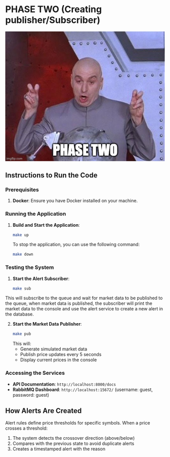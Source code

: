 # PHASE TWO (Creating publisher/Subscriber)

![phase_two](./imgs/phase-two.jpeg)

## Instructions to Run the Code

### Prerequisites

1. **Docker**: Ensure you have Docker installed on your machine.

### Running the Application

1. **Build and Start the Application**:
   ```bash
   make up
   ```
   To stop the application, you can use the following command:
   ```bash
   make down
   ```

### Testing the System

1. **Start the Alert Subscriber**:
   ```bash
   make sub
   ```
This will subscribe to the queue and wait for market data to be published to the queue, when market data is published, the subscriber will print the market data to the console and use the alert service to create a new alert in the database.

2. **Start the Market Data Publisher**:
   ```bash
   make pub
   ```
   This will:
   - Generate simulated market data
   - Publish price updates every 5 seconds
   - Display current prices in the console

### Accessing the Services

- **API Documentation**: `http://localhost:8000/docs`
- **RabbitMQ Dashboard**: `http://localhost:15672/` (username: guest, password: guest)

## How Alerts Are Created

Alert rules define price thresholds for specific symbols. When a price crosses a threshold:
1. The system detects the crossover direction (above/below)
2. Compares with the previous state to avoid duplicate alerts
3. Creates a timestamped alert with the reason